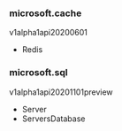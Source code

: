 ### microsoft.cache

v1alpha1api20200601

- Redis

### microsoft.sql

v1alpha1api20201101preview

- Server
- ServersDatabase

